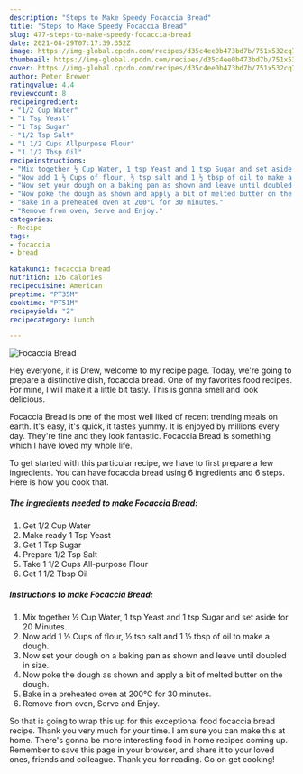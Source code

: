 ```yaml
---
description: "Steps to Make Speedy Focaccia Bread"
title: "Steps to Make Speedy Focaccia Bread"
slug: 477-steps-to-make-speedy-focaccia-bread
date: 2021-08-29T07:17:39.352Z
image: https://img-global.cpcdn.com/recipes/d35c4ee0b473bd7b/751x532cq70/focaccia-bread-recipe-main-photo.jpg
thumbnail: https://img-global.cpcdn.com/recipes/d35c4ee0b473bd7b/751x532cq70/focaccia-bread-recipe-main-photo.jpg
cover: https://img-global.cpcdn.com/recipes/d35c4ee0b473bd7b/751x532cq70/focaccia-bread-recipe-main-photo.jpg
author: Peter Brewer
ratingvalue: 4.4
reviewcount: 8
recipeingredient:
- "1/2 Cup Water"
- "1 Tsp Yeast"
- "1 Tsp Sugar"
- "1/2 Tsp Salt"
- "1 1/2 Cups Allpurpose Flour"
- "1 1/2 Tbsp Oil"
recipeinstructions:
- "Mix together ½ Cup Water, 1 tsp Yeast and 1 tsp Sugar and set aside for 20 Minutes."
- "Now add 1 ½ Cups of flour, ½ tsp salt and 1 ½ tbsp of oil to make a dough."
- "Now set your dough on a baking pan as shown and leave until doubled in size."
- "Now poke the dough as shown and apply a bit of melted butter on the dough."
- "Bake in a preheated oven at 200°C for 30 minutes."
- "Remove from oven, Serve and Enjoy."
categories:
- Recipe
tags:
- focaccia
- bread

katakunci: focaccia bread 
nutrition: 126 calories
recipecuisine: American
preptime: "PT35M"
cooktime: "PT51M"
recipeyield: "2"
recipecategory: Lunch

---
```



![Focaccia Bread](https://img-global.cpcdn.com/recipes/d35c4ee0b473bd7b/751x532cq70/focaccia-bread-recipe-main-photo.jpg)

Hey everyone, it is Drew, welcome to my recipe page. Today, we're going to prepare a distinctive dish, focaccia bread. One of my favorites food recipes. For mine, I will make it a little bit tasty. This is gonna smell and look delicious.

Focaccia Bread is one of the most well liked of recent trending meals on earth. It's easy, it's quick, it tastes yummy. It is enjoyed by millions every day. They're fine and they look fantastic. Focaccia Bread is something which I have loved my whole life.




To get started with this particular recipe, we have to first prepare a few ingredients. You can have focaccia bread using 6 ingredients and 6 steps. Here is how you cook that.

<!--inarticleads1-->

##### The ingredients needed to make Focaccia Bread:

1. Get 1/2 Cup Water
1. Make ready 1 Tsp Yeast
1. Get 1 Tsp Sugar
1. Prepare 1/2 Tsp Salt
1. Take 1 1/2 Cups All-purpose Flour
1. Get 1 1/2 Tbsp Oil




<!--inarticleads2-->

##### Instructions to make Focaccia Bread:

1. Mix together ½ Cup Water, 1 tsp Yeast and 1 tsp Sugar and set aside for 20 Minutes.
1. Now add 1 ½ Cups of flour, ½ tsp salt and 1 ½ tbsp of oil to make a dough.
1. Now set your dough on a baking pan as shown and leave until doubled in size.
1. Now poke the dough as shown and apply a bit of melted butter on the dough.
1. Bake in a preheated oven at 200°C for 30 minutes.
1. Remove from oven, Serve and Enjoy.




So that is going to wrap this up for this exceptional food focaccia bread recipe. Thank you very much for your time. I am sure you can make this at home. There's gonna be more interesting food in home recipes coming up. Remember to save this page in your browser, and share it to your loved ones, friends and colleague. Thank you for reading. Go on get cooking!
